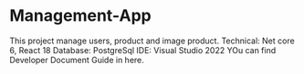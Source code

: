# Management-App

This project manage users, product and image product.
Technical: Net core 6, React 18
Database: PostgreSql
IDE: Visual Studio 2022
YOu can find Developer Document Guide in here.
